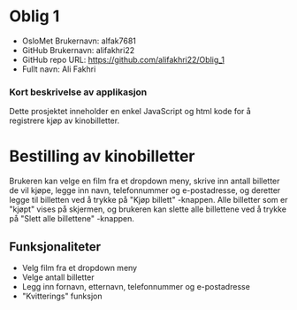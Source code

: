 # Oblig 1

- OsloMet Brukernavn: alfak7681
- GitHub Brukernavn: alifakhri22
- GitHub repo URL: https://github.com/alifakhri22/Oblig_1
- Fullt navn: Ali Fakhri

### Kort beskrivelse av applikasjon

Dette prosjektet inneholder en enkel JavaScript og html kode for å registrere kjøp av kinobilletter.
# Bestilling av kinobilletter

Brukeren kan velge en film fra et dropdown meny, skrive inn antall billetter de vil kjøpe, legge inn navn, telefonnummer og e-postadresse, og deretter legge til billetten ved å trykke på "Kjøp billett" -knappen. Alle billetter som er "kjøpt" vises på skjermen, og brukeren kan slette alle billettene ved å trykke på "Slett alle billettene" -knappen.

## Funksjonaliteter

- Velg film fra et dropdown meny
- Velge antall billetter
- Legg inn fornavn, etternavn, telefonnummer og e-postadresse
- "Kvitterings" funksjon


